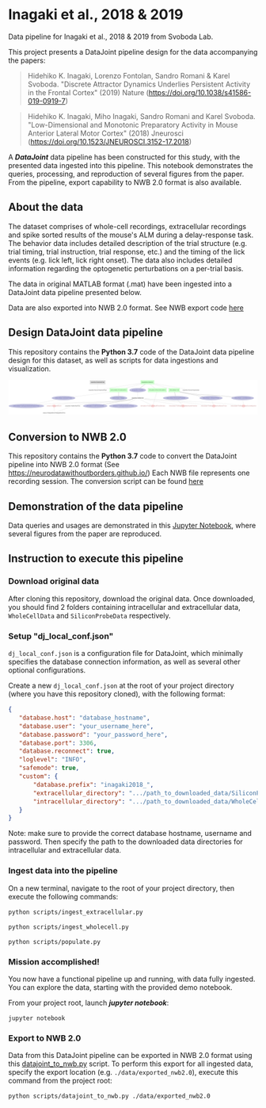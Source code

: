 # Inagaki et al., 2018 & 2019

Data pipeline for Inagaki et al., 2018 & 2019 from Svoboda Lab.

This project presents a DataJoint pipeline design for the data accompanying the papers:
>Hidehiko K. Inagaki, Lorenzo Fontolan, Sandro Romani & Karel Svoboda. "Discrete Attractor Dynamics Underlies Persistent Activity in the Frontal Cortex" (2019) Nature (https://doi.org/10.1038/s41586-019-0919-7)

>Hidehiko K. Inagaki, Miho Inagaki, Sandro Romani and Karel Svoboda. "Low-Dimensional and Monotonic Preparatory Activity in Mouse Anterior Lateral Motor Cortex" (2018) Jneurosci (https://doi.org/10.1523/JNEUROSCI.3152-17.2018)

A ***DataJoint*** data pipeline has been constructed for this study, with the presented data ingested into this pipeline. This notebook demonstrates the queries, processing, and reproduction of several figures from the paper. From the pipeline, export capability to NWB 2.0 format is also available.

## About the data
The dataset comprises of whole-cell recordings, extracellular recordings and spike sorted results of the mouse's ALM during a delay-response task. The behavior data includes detailed description of the trial structure (e.g. trial timing, trial instruction, trial response, etc.) and the timing of the lick events (e.g. lick left, lick right onset). The data also includes detailed information regarding the optogenetic perturbations on a per-trial basis. 

The data in original MATLAB format (.mat) have been ingested into a DataJoint data pipeline presented below.

Data are also exported into NWB 2.0 format. See NWB export code [here](../scripts/datajoint_to_nwb.py)

## Design DataJoint data pipeline 
This repository contains the **Python 3.7** code of the DataJoint data pipeline design for this dataset, as well as scripts for data ingestions and visualization.
 
![Pipeline diagram of intracellular and extracellular](images/erd_from_sess.png)

## Conversion to NWB 2.0
This repository contains the **Python 3.7** code to convert the DataJoint pipeline into NWB 2.0 format (See https://neurodatawithoutborders.github.io/)
Each NWB file represents one recording session. The conversion script can be found [here](scripts/datajoint_to_nwb.py)

## Demonstration of the data pipeline
Data queries and usages are demonstrated in this [Jupyter Notebook](notebooks/Inagaki-2018-2019-examples.ipynb), where several figures from the paper are reproduced. 

## Instruction to execute this pipeline

### Download original data 

After cloning this repository, download the original data. Once downloaded, you should find 2 folders containing
 intracellular and extracellular data, `WholeCellData` and `SiliconProbeData` respectively.
 
### Setup "dj_local_conf.json"

`dj_local_conf.json` is a configuration file for DataJoint, which minimally specifies the
 database connection information, as well as several other optional configurations.
 
 Create a new `dj_local_conf.json` at the root of your project directory (where you have this repository cloned),
  with the following format:
 
 ```json
{
    "database.host": "database_hostname",
    "database.user": "your_username_here",
	"database.password": "your_password_here",
    "database.port": 3306,
    "database.reconnect": true,
    "loglevel": "INFO",
    "safemode": true,
    "custom": {
        "database.prefix": "inagaki2018_",
        "extracellular_directory": ".../path_to_downloaded_data/SiliconProbeData",
        "intracellular_directory": ".../path_to_downloaded_data/WholeCellData"
    }
}
```

Note: make sure to provide the correct database hostname, username and password.
 Then specify the path to the downloaded data directories for intracellular and extracellular data.

### Ingest data into the pipeline

On a new terminal, navigate to the root of your project directory, then execute the following commands:

```
python scripts/ingest_extracellular.py
```

```
python scripts/ingest_wholecell.py
```

```
python scripts/populate.py
```

### Mission accomplished!
You now have a functional pipeline up and running, with data fully ingested.
 You can explore the data, starting with the provided demo notebook.
 
From your project root, launch ***jupyter notebook***:
```
jupyter notebook
```

### Export to NWB 2.0
Data from this DataJoint pipeline can be exported in NWB 2.0 format using this [datajoint_to_nwb.py](../scripts/datajoint_to_nwb.py) script. 
To perform this export for all ingested data, specify the export location (e.g. `./data/exported_nwb2.0`), execute this command from the project root:

```
python scripts/datajoint_to_nwb.py ./data/exported_nwb2.0
```





